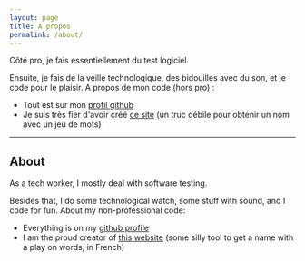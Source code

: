 ```yaml
---
layout: page
title: A propos
permalink: /about/
---
```

Côté pro, je fais essentiellement du test logiciel.

Ensuite, je fais de la veille technologique, des bidouilles avec du son, et je code pour le plaisir.
A propos de mon code (hors pro) :
- Tout est sur mon [profil github](https://github.com/lucienbill)
- Je suis très fier d'avoir créé [ce site](https://nomavecjeudemotsdebile.pages.dev/) (un truc débile pour obtenir un nom avec un jeu de mots)

-----
## About
As a tech worker, I mostly deal with software testing.

Besides that, I do some technological watch, some stuff with sound, and I code for fun.
About my non-professional code:
- Everything is on my [github profile](https://github.com/lucienbill)
- I am the proud creator of [this website](https://nomavecjeudemotsdebile.pages.dev/) (some silly tool to get a name with a play on words, in French)

